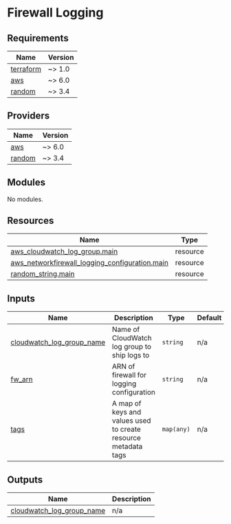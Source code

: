 # Firewall Logging

<!-- BEGIN_TF_DOCS -->
## Requirements

| Name | Version |
|------|---------|
| <a name="requirement_terraform"></a> [terraform](#requirement\_terraform) | ~> 1.0 |
| <a name="requirement_aws"></a> [aws](#requirement\_aws) | ~> 6.0 |
| <a name="requirement_random"></a> [random](#requirement\_random) | ~> 3.4 |

## Providers

| Name | Version |
|------|---------|
| <a name="provider_aws"></a> [aws](#provider\_aws) | ~> 6.0 |
| <a name="provider_random"></a> [random](#provider\_random) | ~> 3.4 |

## Modules

No modules.

## Resources

| Name | Type |
|------|------|
| [aws_cloudwatch_log_group.main](https://registry.terraform.io/providers/hashicorp/aws/latest/docs/resources/cloudwatch_log_group) | resource |
| [aws_networkfirewall_logging_configuration.main](https://registry.terraform.io/providers/hashicorp/aws/latest/docs/resources/networkfirewall_logging_configuration) | resource |
| [random_string.main](https://registry.terraform.io/providers/hashicorp/random/latest/docs/resources/string) | resource |

## Inputs

| Name | Description | Type | Default | Required |
|------|-------------|------|---------|:--------:|
| <a name="input_cloudwatch_log_group_name"></a> [cloudwatch\_log\_group\_name](#input\_cloudwatch\_log\_group\_name) | Name of CloudWatch log group to ship logs to | `string` | n/a | yes |
| <a name="input_fw_arn"></a> [fw\_arn](#input\_fw\_arn) | ARN of firewall for logging configuration | `string` | n/a | yes |
| <a name="input_tags"></a> [tags](#input\_tags) | A map of keys and values used to create resource metadata tags | `map(any)` | n/a | yes |

## Outputs

| Name | Description |
|------|-------------|
| <a name="output_cloudwatch_log_group_name"></a> [cloudwatch\_log\_group\_name](#output\_cloudwatch\_log\_group\_name) | n/a |
<!-- END_TF_DOCS -->
